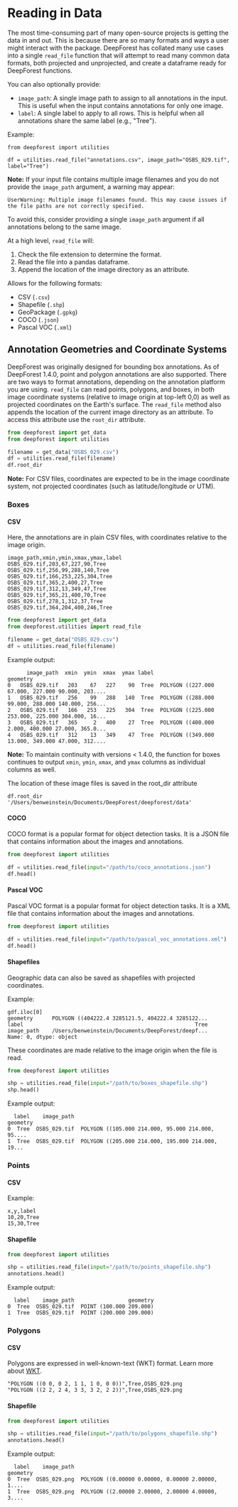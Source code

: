 # Reading in Data

The most time-consuming part of many open-source projects is getting the data in and out. This is because there are so many formats and ways a user might interact with the package. DeepForest has collated many use cases into a single `read_file` function that will attempt to read many common data formats, both projected and unprojected, and create a dataframe ready for DeepForest functions.

You can also optionally provide:
  - `image_path`: A single image path to assign to all annotations in the input. This is useful when the input contains annotations for only one image.
  - `label`: A single label to apply to all rows. This is helpful when all annotations share the same label (e.g., "Tree").

Example:
```
from deepforest import utilities

df = utilities.read_file("annotations.csv", image_path="OSBS_029.tif", label="Tree")
```

**Note:** If your input file contains multiple image filenames and you do not provide the `image_path` argument, a warning may appear:

```
UserWarning: Multiple image filenames found. This may cause issues if the file paths are not correctly specified.
```
To avoid this, consider providing a single `image_path` argument if all annotations belong to the same image.

At a high level, `read_file` will:

1. Check the file extension to determine the format.
2. Read the file into a pandas dataframe.
3. Append the location of the image directory as an attribute.

Allows for the following formats:

- CSV (`.csv`)
- Shapefile (`.shp`)
- GeoPackage (`.gpkg`)
- COCO (`.json`)
- Pascal VOC (`.xml`)

## Annotation Geometries and Coordinate Systems

DeepForest was originally designed for bounding box annotations. As of DeepForest 1.4.0, point and polygon annotations are also supported. There are two ways to format annotations, depending on the annotation platform you are using. `read_file` can read points, polygons, and boxes, in both image coordinate systems (relative to image origin at top-left 0,0) as well as projected coordinates on the Earth's surface. The `read_file` method also appends the location of the current image directory as an attribute. To access this attribute use the `root_dir` attribute.

```python
from deepforest import get_data
from deepforest import utilities

filename = get_data("OSBS_029.csv")
df = utilities.read_file(filename)
df.root_dir
```

**Note:** For CSV files, coordinates are expected to be in the image coordinate system, not projected coordinates (such as latitude/longitude or UTM).

### Boxes

#### CSV

Here, the annotations are in plain CSV files, with coordinates relative to the image origin.

```
image_path,xmin,ymin,xmax,ymax,label
OSBS_029.tif,203,67,227,90,Tree
OSBS_029.tif,256,99,288,140,Tree
OSBS_029.tif,166,253,225,304,Tree
OSBS_029.tif,365,2,400,27,Tree
OSBS_029.tif,312,13,349,47,Tree
OSBS_029.tif,365,21,400,70,Tree
OSBS_029.tif,278,1,312,37,Tree
OSBS_029.tif,364,204,400,246,Tree
```

```python
from deepforest import get_data
from deepforest.utilities import read_file

filename = get_data("OSBS_029.csv")
df = utilities.read_file(filename)
```

Example output:

```
      image_path  xmin  ymin  xmax  ymax label                                           geometry
0   OSBS_029.tif   203    67   227    90  Tree  POLYGON ((227.000 67.000, 227.000 90.000, 203....
1   OSBS_029.tif   256    99   288   140  Tree  POLYGON ((288.000 99.000, 288.000 140.000, 256...
2   OSBS_029.tif   166   253   225   304  Tree  POLYGON ((225.000 253.000, 225.000 304.000, 16...
3   OSBS_029.tif   365     2   400    27  Tree  POLYGON ((400.000 2.000, 400.000 27.000, 365.0...
4   OSBS_029.tif   312    13   349    47  Tree  POLYGON ((349.000 13.000, 349.000 47.000, 312....
```

**Note:** To maintain continuity with versions < 1.4.0, the function for boxes continues to output `xmin`, `ymin`, `xmax`, and `ymax` columns as individual columns as well.

The location of these image files is saved in the root_dir attribute

```
df.root_dir
'/Users/benweinstein/Documents/DeepForest/deepforest/data'
```

#### COCO

COCO format is a popular format for object detection tasks. It is a JSON file that contains information about the images and annotations.

```python
from deepforest import utilities

df = utilities.read_file(input="/path/to/coco_annotations.json")
df.head()
```

#### Pascal VOC

Pascal VOC format is a popular format for object detection tasks. It is a XML file that contains information about the images and annotations.

```python
from deepforest import utilities

df = utilities.read_file(input="/path/to/pascal_voc_annotations.xml")
df.head()
```

#### Shapefiles

Geographic data can also be saved as shapefiles with projected coordinates.

Example:

```
gdf.iloc[0]
geometry      POLYGON ((404222.4 3285121.5, 404222.4 3285122...
label                                                      Tree
image_path    /Users/benweinstein/Documents/DeepForest/deepf...
Name: 0, dtype: object
```

These coordinates are made relative to the image origin when the file is read.

```python
from deepforest import utilities

shp = utilities.read_file(input="/path/to/boxes_shapefile.shp")
shp.head()
```

Example output:

```
  label    image_path                                           geometry
0  Tree  OSBS_029.tif  POLYGON ((105.000 214.000, 95.000 214.000, 95....
1  Tree  OSBS_029.tif  POLYGON ((205.000 214.000, 195.000 214.000, 19...
```

### Points

#### CSV

Example:

```
x,y,label
10,20,Tree
15,30,Tree
```

#### Shapefile

```python
from deepforest import utilities

shp = utilities.read_file(input="/path/to/points_shapefile.shp")
annotations.head()
```

Example output:

```
  label    image_path                 geometry
0  Tree  OSBS_029.tif  POINT (100.000 209.000)
1  Tree  OSBS_029.tif  POINT (200.000 209.000)
```

### Polygons

#### CSV

Polygons are expressed in well-known-text (WKT) format. Learn more about [WKT](https://en.wikipedia.org/wiki/Well-known_text_representation_of_geometry).

```
"POLYGON ((0 0, 0 2, 1 1, 1 0, 0 0))",Tree,OSBS_029.png
"POLYGON ((2 2, 2 4, 3 3, 3 2, 2 2))",Tree,OSBS_029.png
```

#### Shapefile

```python
from deepforest import utilities

shp = utilities.read_file(input="/path/to/polygons_shapefile.shp")
annotations.head()
```

Example output:

```
  label    image_path                                           geometry
0  Tree  OSBS_029.png  POLYGON ((0.00000 0.00000, 0.00000 2.00000, 1....
1  Tree  OSBS_029.png  POLYGON ((2.00000 2.00000, 2.00000 4.00000, 3....
```
